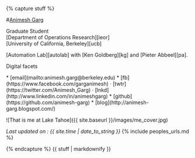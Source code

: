 {% capture stuff %}

#<a href="{{ site.baseurl }}/" id="home">Animesh Garg</a>

Graduate Student  
[Department of Operations Research][ieor]  
[University of California, Berkeley][ucb]

[Automation Lab][autolab] with [Ken Goldberg][kg] and [Pieter Abbeel][pa].

<p class="no-bottom-margin">Digital facets</p>
* [email](mailto:animesh.garg@berkeley.edu)
* [fb](https://www.facebook.com/garganimesh) &#xb7;
  [twtr](https://twitter.com/Animesh_Garg) &#xb7;
  [lnkd](http://www.linkedin.com/in/animeshgarg)
* [github](https://github.com/animesh-garg)
* [blog](http://animesh-garg.blogspot.com/)

![That is me at Lake Tahoe]({{ site.baseurl }}/images/me_cover.jpg)  

*Last updated on : {{ site.time | date_to_string }}*
{% include peoples_urls.md %}

{% endcapture %}
{{ stuff | markdownify }}
